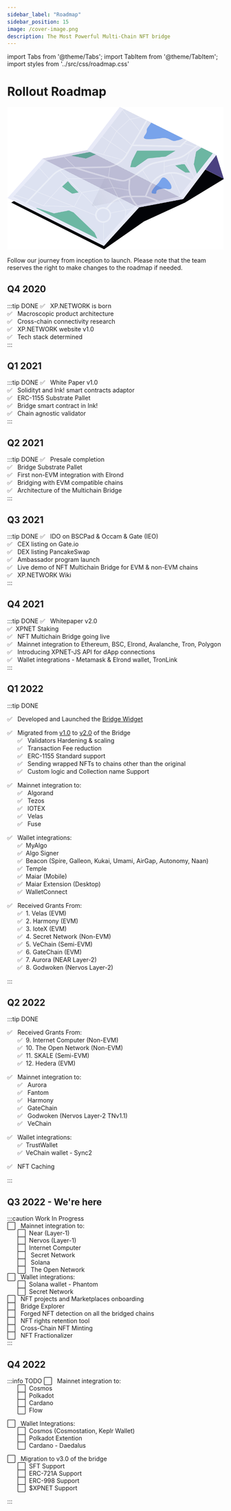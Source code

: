 ```yaml
---
sidebar_label: "Roadmap"
sidebar_position: 15
image: /cover-image.png
description: The Most Powerful Multi-Chain NFT bridge
---
```


import Tabs from '@theme/Tabs';
import TabItem from '@theme/TabItem';
import styles from '../src/css/roadmap.css'

# Rollout Roadmap

![Roadmap](../static/img/44.Roadmap.svg)

Follow our journey from inception to launch. Please note that the team reserves the right to make changes to the roadmap if needed.
## Q4 2020
:::tip DONE
✅ &nbsp; XP.NETWORK is born<br/>
✅ &nbsp; Macroscopic product architecture<br/>
✅ &nbsp; Cross-chain connectivity research<br/>
✅ &nbsp; XP.NETWORK website v1.0<br/>
✅ &nbsp; Tech stack determined<br/>
:::
## Q1 2021
:::tip DONE
✅ &nbsp; White Paper v1.0<br/>
✅ &nbsp; Solidityt and Ink! smart contracts adaptor<br/>
✅ &nbsp; ERC-1155 Substrate Pallet<br/>
✅ &nbsp; Bridge smart contract in Ink!<br/>
✅ &nbsp; Chain agnostic validator<br/>
:::
## Q2 2021
:::tip DONE
✅ &nbsp; Presale completion<br/>
✅ &nbsp; Bridge Substrate Pallet<br/>
✅ &nbsp; First non-EVM integration with Elrond<br/>
✅ &nbsp; Bridging with EVM compatible chains<br/>
✅ &nbsp; Architecture of the Multichain Bridge<br/>
:::
## Q3 2021
:::tip DONE
✅ &nbsp; IDO on BSCPad & Occam & Gate (IEO)<br/>
✅ &nbsp; CEX listing on Gate.io<br/>
✅ &nbsp; DEX listing PancakeSwap<br/>
✅ &nbsp; Ambassador program launch<br/>
✅ &nbsp; Live demo of NFT Multichain Bridge for EVM & non-EVM chains<br/>
✅ &nbsp; XP.NETWORK Wiki<br/>
:::
## Q4 2021
:::tip DONE
✅ &nbsp; Whitepaper v2.0<br/>
✅&nbsp;  XPNET Staking<br/>
✅ &nbsp; NFT Multichain Bridge going live<br/>
✅ &nbsp; Mainnet integration to Ethereum, BSC, Elrond, Avalanche, Tron, Polygon<br/>
✅ &nbsp; Introducing XPNET-JS API for dApp connections<br/>
✅ &nbsp; Wallet integrations - Metamask & Elrond wallet, TronLink<br/>
:::
## Q1 2022
:::tip DONE

✅ &nbsp; Developed and Launched the [Bridge Widget](https://widget.xp.network/?widget=true&wsettings=true#)<br/>

✅ &nbsp; Migrated from [v1.0](https://bridge.v1.xp.network/) to [v2.0](https://bridge.xp.network/) of the Bridge<br/>
    &nbsp;&nbsp;&nbsp;&nbsp;&nbsp;&nbsp;✅ &nbsp; Validators Hardening & scaling<br/>
    &nbsp;&nbsp;&nbsp;&nbsp;&nbsp;&nbsp;✅ &nbsp; Transaction Fee reduction<br/>
    &nbsp;&nbsp;&nbsp;&nbsp;&nbsp;&nbsp;✅ &nbsp; ERC-1155 Standard support<br/>
    &nbsp;&nbsp;&nbsp;&nbsp;&nbsp;&nbsp;✅ &nbsp; Sending wrapped NFTs to chains other than the original<br/>
    &nbsp;&nbsp;&nbsp;&nbsp;&nbsp;&nbsp;✅ &nbsp; Custom logic and Collection name Support<br/>

✅ &nbsp; Mainnet integration to:<br/>
    &nbsp;&nbsp;&nbsp;&nbsp;&nbsp;&nbsp;✅ &nbsp; Algorand<br/>
    &nbsp;&nbsp;&nbsp;&nbsp;&nbsp;&nbsp;✅ &nbsp; Tezos<br/>
    &nbsp;&nbsp;&nbsp;&nbsp;&nbsp;&nbsp;✅ &nbsp; IOTEX<br/>
    &nbsp;&nbsp;&nbsp;&nbsp;&nbsp;&nbsp;✅ &nbsp; Velas<br/>
    &nbsp;&nbsp;&nbsp;&nbsp;&nbsp;&nbsp;✅ &nbsp; Fuse<br/>

✅ &nbsp; Wallet integrations: <br/>
    &nbsp;&nbsp;&nbsp;&nbsp;&nbsp;&nbsp;✅ &nbsp;MyAlgo<br/>
    &nbsp;&nbsp;&nbsp;&nbsp;&nbsp;&nbsp;✅ &nbsp;Algo Signer<br/>
    &nbsp;&nbsp;&nbsp;&nbsp;&nbsp;&nbsp;✅ &nbsp;Beacon (Spire, Galleon, Kukai, Umami, AirGap, Autonomy, Naan)<br/>
    &nbsp;&nbsp;&nbsp;&nbsp;&nbsp;&nbsp;✅ &nbsp;Temple<br/>
    &nbsp;&nbsp;&nbsp;&nbsp;&nbsp;&nbsp;✅ &nbsp;Maiar (Mobile)<br/>
    &nbsp;&nbsp;&nbsp;&nbsp;&nbsp;&nbsp;✅ &nbsp;Maiar Extension (Desktop)<br/>
    &nbsp;&nbsp;&nbsp;&nbsp;&nbsp;&nbsp;✅ &nbsp;WalletConnect<br/>

✅ &nbsp; Received Grants From: <br/>
    &nbsp;&nbsp;&nbsp;&nbsp;&nbsp;&nbsp;✅ &nbsp;1. Velas (EVM)<br/>
    &nbsp;&nbsp;&nbsp;&nbsp;&nbsp;&nbsp;✅ &nbsp;2. Harmony (EVM)<br/>
    &nbsp;&nbsp;&nbsp;&nbsp;&nbsp;&nbsp;✅ &nbsp;3. IoteX (EVM)<br/>
    &nbsp;&nbsp;&nbsp;&nbsp;&nbsp;&nbsp;✅ &nbsp;4. Secret Network (Non-EVM)<br/>
    &nbsp;&nbsp;&nbsp;&nbsp;&nbsp;&nbsp;✅ &nbsp;5. VeChain (Semi-EVM)<br/>
    &nbsp;&nbsp;&nbsp;&nbsp;&nbsp;&nbsp;✅ &nbsp;6. GateChain (EVM)<br/>
    &nbsp;&nbsp;&nbsp;&nbsp;&nbsp;&nbsp;✅ &nbsp;7. Aurora (NEAR Layer-2)<br/>
    &nbsp;&nbsp;&nbsp;&nbsp;&nbsp;&nbsp;✅ &nbsp;8. Godwoken (Nervos Layer-2)<br/>

:::
## Q2 2022
:::tip DONE

✅ &nbsp; Received Grants From: <br/>
    &nbsp;&nbsp;&nbsp;&nbsp;&nbsp;&nbsp;✅ &nbsp;9. Internet Computer (Non-EVM)<br/>
    &nbsp;&nbsp;&nbsp;&nbsp;&nbsp;&nbsp;✅ &nbsp;10. The Open Network  (Non-EVM)<br/>
    &nbsp;&nbsp;&nbsp;&nbsp;&nbsp;&nbsp;✅ &nbsp;11. SKALE (Semi-EVM)<br/>
    &nbsp;&nbsp;&nbsp;&nbsp;&nbsp;&nbsp;✅ &nbsp;12. Hedera (EVM)<br/>

✅  &nbsp; Mainnet integration to:<br/>
    &nbsp;&nbsp;&nbsp;&nbsp;&nbsp;&nbsp;✅ &nbsp; Aurora<br/>
    &nbsp;&nbsp;&nbsp;&nbsp;&nbsp;&nbsp;✅ &nbsp; Fantom<br/>
    &nbsp;&nbsp;&nbsp;&nbsp;&nbsp;&nbsp;✅ &nbsp; Harmony<br/>
    &nbsp;&nbsp;&nbsp;&nbsp;&nbsp;&nbsp;✅ &nbsp; GateChain<br/>
    &nbsp;&nbsp;&nbsp;&nbsp;&nbsp;&nbsp;✅ &nbsp; Godwoken (Nervos Layer-2 TNv1.1)<br/>
    &nbsp;&nbsp;&nbsp;&nbsp;&nbsp;&nbsp;✅ &nbsp; VeChain<br/>

✅  &nbsp; Wallet integrations:<br/>
    &nbsp;&nbsp;&nbsp;&nbsp;&nbsp;&nbsp;✅ &nbsp;TrustWallet<br/>
    &nbsp;&nbsp;&nbsp;&nbsp;&nbsp;&nbsp;✅ &nbsp;VeChain wallet - Sync2<br/>

✅  &nbsp; NFT Caching<br/>
<!-- &nbsp;&nbsp;&nbsp;&nbsp;&nbsp;&nbsp;⬜ &nbsp;Harmony Extention Wallet<br/> -->

<!-- ⬜ &nbsp; Chain Agnostic NFT Marketplace Lister (Beta)<br/> -->
<!-- ⬜ &nbsp; XPJS Tokenization<br/> -->
:::
## Q3 2022 - We're here
:::caution Work In Progress<br/>
⬜ &nbsp; Mainnet integration to:<br/>
    &nbsp;&nbsp;&nbsp;&nbsp;&nbsp;&nbsp;⬜ &nbsp;Near (Layer-1)<br/>
    &nbsp;&nbsp;&nbsp;&nbsp;&nbsp;&nbsp;⬜ &nbsp;Nervos (Layer-1)<br/>
    &nbsp;&nbsp;&nbsp;&nbsp;&nbsp;&nbsp;⬜ &nbsp;Internet Computer<br/>
    &nbsp;&nbsp;&nbsp;&nbsp;&nbsp;&nbsp;⬜ &nbsp; Secret Network<br/>
    &nbsp;&nbsp;&nbsp;&nbsp;&nbsp;&nbsp;⬜ &nbsp; Solana<br/>
    &nbsp;&nbsp;&nbsp;&nbsp;&nbsp;&nbsp;⬜ &nbsp; The Open Network <br/>
⬜ &nbsp; Wallet integrations:<br/>
    &nbsp;&nbsp;&nbsp;&nbsp;&nbsp;&nbsp;⬜ &nbsp;Solana wallet - Phantom<br/>
    &nbsp;&nbsp;&nbsp;&nbsp;&nbsp;&nbsp;⬜ &nbsp;Secret Network<br/>
⬜ &nbsp; NFT projects and Marketplaces onboarding<br/>
⬜ &nbsp; Bridge Explorer<br/>
⬜ &nbsp; Forged NFT detection on all the bridged chains<br/>
⬜ &nbsp; NFT rights retention tool<br/>
⬜ &nbsp; Cross-Chain NFT Minting<br/>
⬜ &nbsp; NFT Fractionalizer<br/>
:::

## Q4 2022
:::info TODO
⬜ &nbsp; Mainnet integration to:<br/>
    &nbsp;&nbsp;&nbsp;&nbsp;&nbsp;&nbsp;⬜ &nbsp;Cosmos<br/>
    &nbsp;&nbsp;&nbsp;&nbsp;&nbsp;&nbsp;⬜ &nbsp;Polkadot<br/>
    &nbsp;&nbsp;&nbsp;&nbsp;&nbsp;&nbsp;⬜ &nbsp;Cardano<br/>
    &nbsp;&nbsp;&nbsp;&nbsp;&nbsp;&nbsp;⬜ &nbsp;Flow<br/>

⬜ &nbsp; Wallet Integrations:<br/>
    &nbsp;&nbsp;&nbsp;&nbsp;&nbsp;&nbsp;⬜ &nbsp;Cosmos (Cosmostation, Keplr Wallet)<br/>
    &nbsp;&nbsp;&nbsp;&nbsp;&nbsp;&nbsp;⬜ &nbsp;Polkadot Extention<br/>
    &nbsp;&nbsp;&nbsp;&nbsp;&nbsp;&nbsp;⬜ &nbsp;Cardano - Daedalus<br/>

⬜ &nbsp; Migration to v3.0 of the bridge<br/>
    &nbsp;&nbsp;&nbsp;&nbsp;&nbsp;&nbsp;⬜ &nbsp;SFT Support<br/>
    &nbsp;&nbsp;&nbsp;&nbsp;&nbsp;&nbsp;⬜ &nbsp;ERC-721A Support<br/>
    &nbsp;&nbsp;&nbsp;&nbsp;&nbsp;&nbsp;⬜ &nbsp;ERC-998  Support<br/>
    &nbsp;&nbsp;&nbsp;&nbsp;&nbsp;&nbsp;⬜ &nbsp;$XPNET Support<br/>

<!-- ⬜ &nbsp; NFTs Search (search by any parameter)<br/> -->
<!-- ⬜ &nbsp; NFT Launchpad<br/> -->
<!-- ⬜ &nbsp; NFT Marketcap (Collection & individual NFT statistics & analytics)<br/> -->
:::

